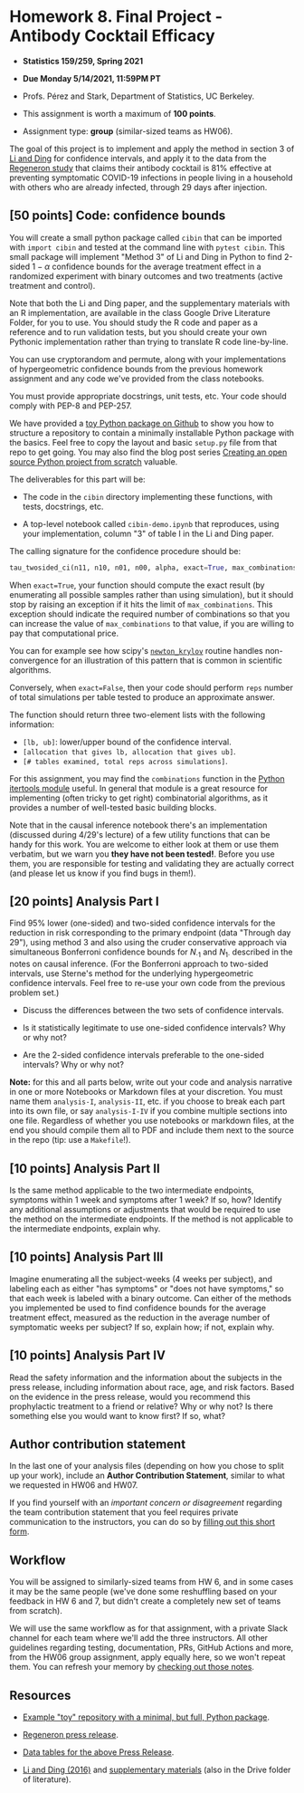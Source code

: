 # Homework 8. Final Project - Antibody Cocktail Efficacy

- **Statistics 159/259, Spring 2021**

- **Due Monday 5/14/2021, 11:59PM PT**

- Profs. Pérez and Stark, Department of Statistics, UC Berkeley.

- This assignment is worth a maximum of **100 points**.

- Assignment type: **group** (similar-sized teams as HW06).


The goal of this project is to implement and apply the method in section 3 of
[Li and Ding](https://onlinelibrary.wiley.com/doi/pdf/10.1002/sim.6764) for
confidence intervals, and apply it to the data from the [Regeneron
study](https://www.statnews.com/2021/04/12/regeneron-antibody-cocktail-covid-simple-injection/)
that claims their antibody cocktail is 81% effective at preventing symptomatic
COVID-19 infections in people living in a household with others who are already
infected, through 29 days after injection.


## [50 points] Code: confidence bounds

You will create a small python package called `cibin` that can be imported with
`import cibin` and tested at the command line with `pytest cibin`. This small
package will implement "Method 3" of Li and Ding in Python to find
2-sided $1-\alpha$ confidence bounds for the average treatment effect
in a randomized experiment with binary outcomes and two treatments (active treatment and control).

Note that both the Li and Ding paper, and the supplementary materials with an R
implementation, are available in the class Google Drive Literature Folder, for
you to use.  You should study the R code and paper as a reference and to run
validation tests, but you should create your own Pythonic implementation rather
than trying to translate R code line-by-line.

You can use cryptorandom and permute, along with your implementations of
hypergeometric confidence bounds from the previous homework assignment and any code we've provided from the class notebooks.

You must provide appropriate docstrings, unit tests, etc. Your code should comply with PEP-8 and PEP-257.

We have provided a [toy Python package on Github](https://github.com/fperez/mytoy) to show you how to structure a repository to contain a minimally installable Python package with the basics.  Feel free to copy the layout and basic `setup.py` file from that repo to get going.  You may also find the blog post series [Creating an open source Python project from scratch](https://jacobtomlinson.dev/series/creating-an-open-source-python-project-from-scratch/) valuable.

The deliverables for this part will be:

- The code in the `cibin` directory implementing these functions, with tests, docstrings, etc.

- A top-level notebook called `cibin-demo.ipynb` that reproduces, using your implementation, column "3" of table I in the Li and Ding paper.

The calling signature for the confidence procedure should be:

```python
tau_twosided_ci(n11, n10, n01, n00, alpha, exact=True, max_combinations=10**5, reps=10**3)
```

When `exact=True`, your function should compute the exact result (by enumerating all possible samples rather than using simulation), but it should stop by raising an exception if it hits the limit of `max_combinations`. This exception should indicate the required number of combinations so that you can increase the value of `max_combinations` to that value, if you are willing to pay that computational price.

You can for example see how scipy's [`newton_krylov`](https://docs.scipy.org/doc/scipy/reference/generated/scipy.optimize.newton_krylov.html) routine handles non-convergence for an illustration of this pattern that is common in scientific algorithms.

Conversely, when `exact=False`, then your code should perform `reps` number of total simulations per table tested to produce an approximate answer.

The function should return three two-element lists with the following information:

- `[lb, ub]`: lower/upper bound of the confidence interval.
- `[allocation that gives lb, allocation that gives ub]`. 
- `[# tables examined, total reps across simulations]`.

For this assignment, you may find the `combinations` function in the [Python itertools module](https://docs.python.org/3/library/itertools.html) useful. In general that module is a great resource for implementing (often tricky to get right) combinatorial algorithms, as it provides a number of well-tested basic building blocks.

Note that in the causal inference notebook there's an implementation (discussed during 4/29's lecture) of a few utility functions that can be handy for this work.  You are welcome to either look at them or use them verbatim, but we warn you **they have not been tested!**. Before you use them, you are responsible for testing and validating they are actually correct (and please let us know if you find bugs in them!).

## [20 points] Analysis Part I

Find 95% lower (one-sided) and two-sided confidence intervals for the reduction
in risk corresponding to the primary endpoint (data "Through day 29"), using
method 3 and also using the cruder conservative approach via simultaneous
Bonferroni confidence bounds for $N_{\cdot 1}$ and $N_{1\cdot}$ described in
the notes on causal inference. (For the Bonferroni approach to two-sided
intervals, use Sterne's method for the underlying hypergeometric confidence
intervals. Feel free to re-use your own code from the previous problem set.)

- Discuss the differences between the two sets of confidence intervals.

- Is it statistically legitimate to use one-sided confidence intervals? Why
  or why not?

- Are the 2-sided confidence intervals preferable to the one-sided intervals?
  Why or why not?


**Note:** for this and all parts below, write out your code and analysis narrative in one or more Notebooks or Markdown files at your discretion. You must name them `analysis-I`, `analysis-II`, etc. if you choose to break each part into its own file, or say `analysis-I-IV` if you combine multiple sections into one file.  Regardless of whether you use notebooks or markdown files, at the end you should compile them all to PDF and include them next to the source in the repo (tip: use a `Makefile`!).


## [10 points] Analysis Part II

Is the same method applicable to the two intermediate endpoints, symptoms
within 1 week and symptoms after 1 week? If so, how? Identify any additional
assumptions or adjustments that would be required to use the method on the
intermediate endpoints. If the method is not applicable to the intermediate
endpoints, explain why.

##  [10 points] Analysis Part III

Imagine enumerating all the subject-weeks (4 weeks per subject), and labeling
each as either "has symptoms" or "does not have symptoms," so that each week is
labeled with a binary outcome. Can either of the methods you implemented be
used to find confidence bounds for the average treatment effect, measured as
the reduction in the average number of symptomatic weeks per subject? If so,
explain how; if not, explain why.

##  [10 points] Analysis Part IV

Read the safety information and the information about the subjects in the press
release, including information about race, age, and risk factors. Based on the
evidence in the press release, would you recommend this prophylactic treatment
to a friend or relative? Why or why not? Is there something else you would want
to know first? If so, what?


## Author contribution statement

In the last one of your analysis files (depending on how you chose to split up your work), include an **Author Contribution Statement**, similar to what we requested in HW06 and HW07.

If you find yourself with an _important concern or disagreement_ regarding the team contribution statement that you feel requires private communication to the instructors, you can do so by [filling out this short form](https://forms.gle/v9iBZy4VTYYb3mbC9).


## Workflow

You will be assigned to similarly-sized teams from HW 6, and in some cases it may be the same people (we've done some reshuffling based on your feedback in HW 6 and 7, but didn't create a completely new set of teams from scratch). 

We will use the same workflow as for that assignment, with a private Slack channel for each team where we'll add the three instructors.  All other guidelines regarding testing, documentation, PRs, GitHub Actions and more, from the HW06 group assignment, apply equally here, so we won't repeat them. You can refresh your memory by [checking out those notes](hw06-cryptorandom-contrib.md#Tips-for-this-assignment).


## Resources

- [Example "toy" repository with a minimal, but full, Python package](https://github.com/fperez/mytoy).

- [Regeneron press release](https://www.statnews.com/2021/04/12/regeneron-antibody-cocktail-covid-simple-injection/).

- [Data tables for the above Press Release](https://investor.regeneron.com/news-releases/news-release-details/phase-3-prevention-trial-showed-81-reduced-risk-symptomatic-sars).

-  [Li and Ding (2016)](https://onlinelibrary.wiley.com/doi/abs/10.1002/sim.6764) and [supplementary materials](https://onlinelibrary.wiley.com/action/downloadSupplement?doi=10.1002%2Fsim.6764&file=sim6764-sup-0002-Supplementary.R)  (also in the Drive folder of literature).
